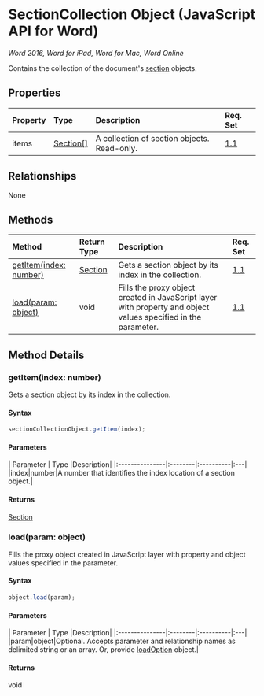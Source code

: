 # SectionCollection Object (JavaScript API for Word)

_Word 2016, Word for iPad, Word for Mac, Word Online_

Contains the collection of the document's [section](section.md) objects.

## Properties

| Property	   | Type	|Description| Req. Set|
|:---------------|:--------|:----------|:----|
|items|[Section[]](section.md)|A collection of section objects. Read-only.|[1.1](../reqset/word-requirement.md)|

## Relationships
None


## Methods

| Method		   | Return Type	|Description| Req. Set|
|:---------------|:--------|:----------|:----|
|[getItem(index: number)](#getitemindex-number)|[Section](section.md)|Gets a section object by its index in the collection.|[1.1](../reqset/word-requirement.md)|
|[load(param: object)](#loadparam-object)|void|Fills the proxy object created in JavaScript layer with property and object values specified in the parameter.|[1.1](../reqset/word-requirement.md)|

## Method Details


### getItem(index: number)
Gets a section object by its index in the collection.

#### Syntax
```js
sectionCollectionObject.getItem(index);
```

#### Parameters
| Parameter	   | Type	|Description|
|:---------------|:--------|:----------|:---|
|index|number|A number that identifies the index location of a section object.|

#### Returns
[Section](section.md)

### load(param: object)
Fills the proxy object created in JavaScript layer with property and object values specified in the parameter.

#### Syntax
```js
object.load(param);
```

#### Parameters
| Parameter	   | Type	|Description|
|:---------------|:--------|:----------|:---|
|param|object|Optional. Accepts parameter and relationship names as delimited string or an array. Or, provide [loadOption](loadoption.md) object.|

#### Returns
void
